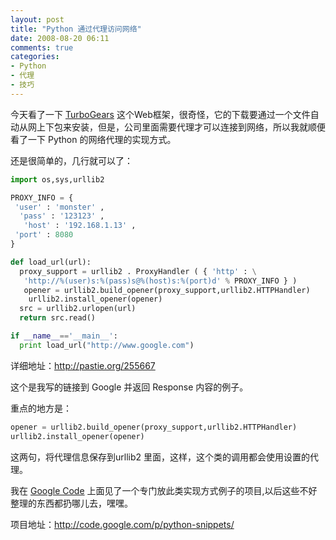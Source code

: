 ```yaml
---
layout: post
title: "Python 通过代理访问网络"
date: 2008-08-20 06:11
comments: true
categories:
- Python
- 代理
- 技巧
---
```

<p>今天看了一下 <a href="http://turbogears.org" target="_blank">TurboGears</a> 这个Web框架，很奇怪，它的下载要通过一个文件自动从网上下包来安装，但是，公司里面需要代理才可以连接到网络，所以我就顺便看了一下 Python 的网络代理的实现方式。</p>
<p>还是很简单的，几行就可以了：</p>


```python
import os,sys,urllib2

PROXY_INFO = {
 'user' : 'monster' ,
  'pass' : '123123' ,
   'host' : '192.168.1.13' ,
 'port' : 8080
}

def load_url(url):
  proxy_support = urllib2 . ProxyHandler ( { 'http' : \
   'http://%(user)s:%(pass)s@%(host)s:%(port)d' % PROXY_INFO } )
   opener = urllib2.build_opener(proxy_support,urllib2.HTTPHandler)
    urllib2.install_opener(opener)
  src = urllib2.urlopen(url)
  return src.read()

if __name__=='__main__':
  print load_url("http://www.google.com")
```

<p>详细地址：<a href="http://pastie.org/255667" target="_blank">http://pastie.org/255667</a></p>
<p>这个是我写的链接到 Google 并返回 Response 内容的例子。</p>
<p>重点的地方是：</p>

```python
opener = urllib2.build_opener(proxy_support,urllib2.HTTPHandler)
urllib2.install_opener(opener)
```

<p>这两句，将代理信息保存到urllib2 里面，这样，这个类的调用都会使用设置的代理。</p>
<p>我在 <a href="http://code.google.com" target="_blank">Google Code</a> 上面见了一个专门放此类实现方式例子的项目,以后这些不好整理的东西都扔哪儿去，嘿嘿。</p>
<p>项目地址：<a href="http://code.google.com/p/python-snippets/" target="_blank">http://code.google.com/p/python-snippets/ </a></p>
